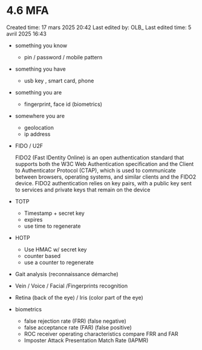 # 4.6 MFA

Created time: 17 mars 2025 20:42
Last edited by: OLB_
Last edited time: 5 avril 2025 16:43

- something you know
    - pin / password / mobile pattern
- something you have
    - usb key , smart card, phone
- something you are
    - fingerprint, face id (biometrics)
- somewhere you are
    - geolocation
    - ip address
- FIDO / U2F
    
    FIDO2  (Fast IDentity Online) is an open authentication standard that supports both the W3C Web
    Authentication specification and the Client to Authenticator Protocol (CTAP), which is used to communicate between browsers, operating systems, and similar clients and the FIDO2 device.
    FIDO2 authentication relies on key pairs, with a public key sent to services and private keys that remain on the device
    
- TOTP
    - Timestamp + secret key
    - expires
    - use time to regenerate
- HOTP
    - Use HMAC w/ secret key
    - counter based
    - use a counter to regenerate
- Gait analysis (reconnaissance démarche)
- Vein / Voice / Facial /Fingerprints recognition
- Retina (back of the eye) / Iris (color part of the eye)
- biometrics
    - false rejection rate (FRR) (false negative)
    - false acceptance rate (FAR) (false positive)
    - ROC receiver operating characteristics compare FRR and FAR
    - Imposter Attack Presentation Match Rate (IAPMR)